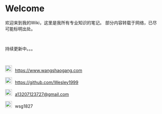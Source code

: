 # Welcome



欢迎来到我的Wiki，这里是我所有专业知识的笔记。
部分内容转载于网络，已尽可能标明出处。

<br>

持续更新中。。。
<br>

<div style='display:none'>
基础知识--笔记
代码库--用于复制粘贴
教程--解决已知的问题
经验--解决未知的问题
</div>
<br>

<img src=https://oss-pic.wangshaogang.com/1586691188494-a43c1772-3a65-4132-85b3-ced6746c30e9.png style='margin-right:10px; width: 22px'>https://www.wangshaogang.com<br>

<img src=https://oss-pic.wangshaogang.com/1586857333932-3086efcb-0ddc-4e72-ba34-e4cd99fcfb0d.png style='margin-right:10px; width: 22px'><a href='https://github.com/Wesley1999' target="1" rel="noopener noreferrer">https://github.com/Wesley1999</a>

<img src=https://oss-pic.wangshaogang.com/1586691188496-cbd2f61b-0abc-48f3-8402-3b56f6841020.png style='margin-right:10px; width: 22px'>a13207123727@gmail.com

<div style="width:fit-content" onmouseover="document.getElementById('wx').style.width='500px';"><img src=https://oss-pic.wangshaogang.com/1586691188497-689b229c-444a-46d5-946d-ceeeb62a2ba1.png style='margin-right:10px; width: 22px'>wsg1827</div>

<img id='wx' src=https://oss-pic.wangshaogang.com/1586691274026-8b003750-4bff-4911-9fba-76b70cf10abe.jpg style='width: 0' onclick="this.style.width='0'">
